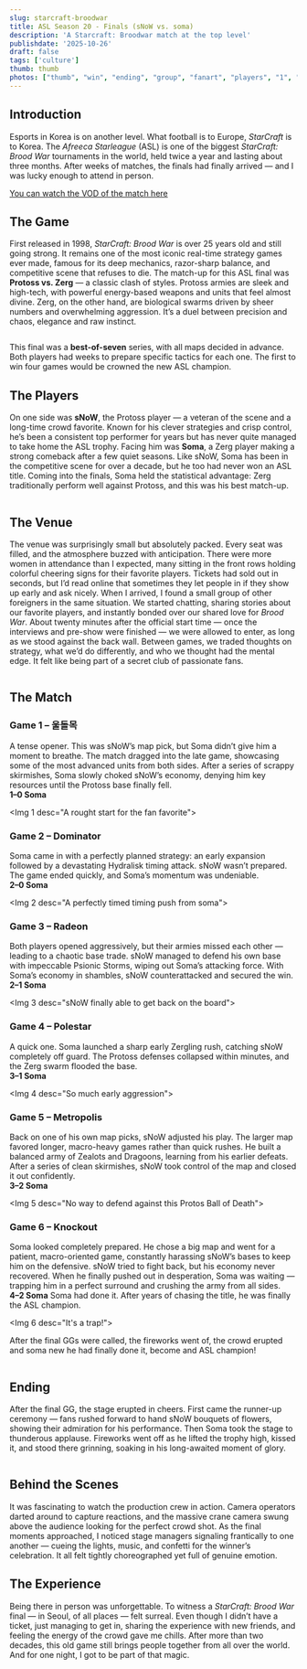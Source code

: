 ```yaml
---
slug: starcraft-broodwar
title: ASL Season 20 - Finals (sNoW vs. soma)
description: 'A Starcraft: Broodwar match at the top level'
publishdate: '2025-10-26'
draft: false
tags: ['culture']
thumb: thumb
photos: ["thumb", "win", "ending", "group", "fanart", "players", "1", "2", "3", "4", "5", "6"]
---
```


## Introduction
Esports in Korea is on another level. What football is to Europe, *StarCraft* is to Korea. The *Afreeca Starleague* (ASL) is one of the biggest *StarCraft: Brood War* tournaments in the world, held twice a year and lasting about three months. After weeks of matches, the finals had finally arrived — and I was lucky enough to attend in person.

[You can watch the VOD of the match here](https://www.sooplive.com/video/174360)

## The Game
First released in 1998, *StarCraft: Brood War* is over 25 years old and still going strong. It remains one of the most iconic real-time strategy games ever made, famous for its deep mechanics, razor-sharp balance, and competitive scene that refuses to die.
The match-up for this ASL final was **Protoss vs. Zerg** — a classic clash of styles. Protoss armies are sleek and high-tech, with powerful energy-based weapons and units that feel almost divine. Zerg, on the other hand, are biological swarms driven by sheer numbers and overwhelming aggression. It’s a duel between precision and chaos, elegance and raw instinct.

<Img fanart desc="A Zerg Hydralisk fighting a Protos Zealot">

This final was a **best-of-seven** series, with all maps decided in advance. Both players had weeks to prepare specific tactics for each one. The first to win four games would be crowned the new ASL champion.

## The Players
On one side was **sNoW**, the Protoss player — a veteran of the scene and a long-time crowd favorite. Known for his clever strategies and crisp control, he’s been a consistent top performer for years but has never quite managed to take home the ASL trophy.
Facing him was **Soma**, a Zerg player making a strong comeback after a few quiet seasons. Like sNoW, Soma has been in the competitive scene for over a decade, but he too had never won an ASL title. Coming into the finals, Soma held the statistical advantage: Zerg traditionally perform well against Protoss, and this was his best match-up.

<Img players desc="Soma having a 63.8% win percentage against Protos is not a good sign for sNoW">

## The Venue
The venue was surprisingly small but absolutely packed. Every seat was filled, and the atmosphere buzzed with anticipation. There were more women in attendance than I expected, many sitting in the front rows holding colorful cheering signs for their favorite players.
Tickets had sold out in seconds, but I’d read online that sometimes they let people in if they show up early and ask nicely. When I arrived, I found a small group of other foreigners in the same situation. We started chatting, sharing stories about our favorite players, and instantly bonded over our shared love for *Brood War*.
About twenty minutes after the official start time — once the interviews and pre-show were finished — we were allowed to enter, as long as we stood against the back wall. Between games, we traded thoughts on strategy, what we’d do differently, and who we thought had the mental edge. It felt like being part of a secret club of passionate fans.

<Img thumb desc="Let the games begin!">

## The Match

### Game 1 – 울돌목
A tense opener. This was sNoW’s map pick, but Soma didn’t give him a moment to breathe. The match dragged into the late game, showcasing some of the most advanced units from both sides. After a series of scrappy skirmishes, Soma slowly choked sNoW’s economy, denying him key resources until the Protoss base finally fell.  
**1–0 Soma**

<Img 1 desc="A rought start for the fan favorite">

### Game 2 – Dominator
Soma came in with a perfectly planned strategy: an early expansion followed by a devastating Hydralisk timing attack. sNoW wasn’t prepared. The game ended quickly, and Soma’s momentum was undeniable.  
**2–0 Soma**

<Img 2 desc="A perfectly timed timing push from soma">

### Game 3 – Radeon
Both players opened aggressively, but their armies missed each other — leading to a chaotic base trade. sNoW managed to defend his own base with impeccable Psionic Storms, wiping out Soma’s attacking force. With Soma’s economy in shambles, sNoW counterattacked and secured the win.  
**2–1 Soma**

<Img 3 desc="sNoW finally able to get back on the board">

### Game 4 – Polestar
A quick one. Soma launched a sharp early Zergling rush, catching sNoW completely off guard. The Protoss defenses collapsed within minutes, and the Zerg swarm flooded the base.  
**3–1 Soma**

<Img 4 desc="So much early aggression">

### Game 5 – Metropolis
Back on one of his own map picks, sNoW adjusted his play. The larger map favored longer, macro-heavy games rather than quick rushes. He built a balanced army of Zealots and Dragoons, learning from his earlier defeats. After a series of clean skirmishes, sNoW took control of the map and closed it out confidently.  
**3–2 Soma**

<Img 5 desc="No way to defend against this Protos Ball of Death">

### Game 6 – Knockout
Soma looked completely prepared. He chose a big map and went for a patient, macro-oriented game, constantly harassing sNoW’s bases to keep him on the defensive. sNoW tried to fight back, but his economy never recovered. When he finally pushed out in desperation, Soma was waiting — trapping him in a perfect surround and crushing the army from all sides.  
**4–2 Soma**
Soma had done it. After years of chasing the title, he was finally the ASL champion.

<Img 6 desc="It's a trap!">


After the final GGs were called, the fireworks went of, the crowd erupted and soma new he had finally done it, become and ASL champion!


<Img ending desc="And the crowd goes wild!">


## Ending
After the final GG, the stage erupted in cheers. First came the runner-up ceremony — fans rushed forward to hand sNoW bouquets of flowers, showing their admiration for his performance. Then Soma took the stage to thunderous applause. Fireworks went off as he lifted the trophy high, kissed it, and stood there grinning, soaking in his long-awaited moment of glory.

<Img win desc="A well deserved win!">


## Behind the Scenes
It was fascinating to watch the production crew in action. Camera operators darted around to capture reactions, and the massive crane camera swung above the audience looking for the perfect crowd shot. As the final moments approached, I noticed stage managers signaling frantically to one another — cueing the lights, music, and confetti for the winner’s celebration. It all felt tightly choreographed yet full of genuine emotion.

## The Experience
Being there in person was unforgettable. To witness a *StarCraft: Brood War* final — in Seoul, of all places — felt surreal. Even though I didn’t have a ticket, just managing to get in, sharing the experience with new friends, and feeling the energy of the crowd gave me chills. After more than two decades, this old game still brings people together from all over the world. And for one night, I got to be part of that magic.

<Img group desc="It was nice meeting you all!">
